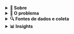<details>
<summary><strong>📍 Sobre</strong></summary>

O **Echo Music** é um projeto de análise de dados para antecipação de riscos em eventos públicos de grande porte. Utiliza dados sintéticos inspirados em fontes reais para detectar padrões associados a tumultos, crimes e situações de emergência. A proposta é contribuir com estratégias de prevenção em eventos como shows, festivais e grandes manifestações, por meio da análise de dados em tempo real.

</details>

<details>
<summary><strong>🚨 O problema</strong></summary>

# **Problema e a justificativa do uso de dados.**

## Descrição detalhada do problema:

Grandes eventos públicos, como manifestações políticas, shows, jogos esportivos e festivais culturais, reúnem milhares ou até milhões de pessoas em um único local. Apesar da importância social e cultural desses eventos, eles também apresentam riscos elevados de tumultos, atos de violência, vandalismo e até ataques terroristas. A dificuldade está em monitorar, em tempo real, o comportamento de grandes multidões e antecipar situações que possam evoluir para crises de segurança.  
Além disso, a resposta das forças de segurança costuma ser reativa, ou seja, ocorre depois que o problema já se instalou, o que dificulta a contenção e aumenta os riscos para a população e para a infraestrutura local.

---

Eficiência do uso de análise de dados

* Estudos apontam que o uso de modelos preditivos e monitoramento em tempo real reduz em até 40% o tempo de resposta a incidentes em grandes eventos (fonte: International Association of Venue Managers).  
* A utilização de análise de sentimentos em redes sociais pode antecipar mobilizações ou comportamentos de risco com até 3 horas de antecedência (fonte: MIT Media Lab).

---

## Conclusão

Este projeto é altamente relevante porque:

* Atua preventivamente, não apenas de forma reativa.  
* Reduz riscos para meio milhão de pessoas em um único evento.  
* Pode ser replicado para outros eventos em larga escala no Brasil e no mundo.  
* Fortalece a confiança social na realização de eventos públicos seguros, estimulando a participação cidadã.

## Exemplo real:

Tentativa de atentado no show gratuito de Lady Gaga em Copacabana (2025).  
Em 3 de maio de 2025, Lady Gaga realizou um show gratuito na Praia de Copacabana, no Rio de Janeiro, que atraiu mais de 2 milhões de pessoas, tornando-se o maior evento da carreira da artista.  
Durante o evento, as autoridades brasileiras impediram um plano de ataque com coquetéis molotov e outros explosivos improvisados, que visava especificamente o público LGBTQIA+ e crianças. A operação de segurança, denominada "Operação Fake Monster", foi conduzida de forma sigilosa para evitar pânico entre os participantes. [BBC](https://www.bbc.com/portuguese/articles/c1drv6ey6gxo?utm_source=chatgpt.com)  
As investigações revelaram que o grupo responsável pelo plano disseminava discursos de ódio online e recrutava adolescentes para realizar os ataques. A polícia identificou e prendeu um homem no Rio Grande do Sul por posse ilegal de armas e um adolescente no Rio de Janeiro por posse de material pornográfico infantil.  
Como a análise de dados ajudou?  
A análise de dados desempenhou um papel fundamental na prevenção desse atentado:  
Monitoramento de redes sociais: As autoridades monitoraram ativamente redes sociais e aplicativos de mensagens para identificar postagens suspeitas e coordenar ações preventivas.  
Análise de padrões de comportamento: Através da análise de dados, foi possível identificar padrões de comportamento que indicavam a preparação de um ataque, permitindo uma resposta rápida e eficaz.  
Integração de informações: A colaboração entre diferentes agências de segurança e o uso compartilhado de dados foram essenciais para desarticular o plano de ataque de forma coordenada.

Graças a essas estratégias baseadas em dados, o evento transcorreu sem incidentes graves, garantindo a segurança do público e o sucesso do show.   

</details>

<details>
<summary><strong>🔍 Fontes de dados e coleta</strong></summary>

# **Fontes de dados levantadas e o método de coleta**

## **Fontes de Dados Prioritárias para o Projeto**

### **1\. Redes Sociais** (Twitter/X, Instagram, Facebook, TikTok)

**Descrição:**  
Plataformas onde usuários publicam conteúdos em tempo real sobre eventos, incluindo textos, imagens, vídeos e localização.  
**Tipo de dados:**  
Não estruturados: textos, imagens, vídeos.  
Semi-estruturados: posts com metadados (data, hora, localização geográfica, hashtags).  
**Métodos de acesso e coleta:**

* API Oficial:  
  Twitter/X API: permite acesso a tweets públicos em tempo real, com filtros por    palavras-chave, hashtags ou geolocalização.  
  Meta Graph API: para publicações públicas no Instagram e Facebook.  
  TikTok: não possui API pública oficial para coleta em massa; pode ser necessário       usar scraping com cautela.  
* Web Scraping:  
  Para dados públicos visíveis na web, com atenção às políticas de uso das plataformas.  
* Ferramentas especializadas:  
  GNIP (para Twitter), CrowdTangle (para Facebook/Instagram).  
  ---

### **2\. Câmeras Públicas de Monitoramento** (CCTV Online)

**Descrição:**  
Algumas cidades oferecem acesso público a câmeras de monitoramento de tráfego e espaços públicos.  
**Tipo de dados:**  
Não estruturados: vídeo em tempo real ou imagens.  
**Métodos de acesso e coleta:**

* Streams públicos: Sites de prefeituras ou órgãos de trânsito que disponibilizam câmeras online.  
* Web scraping: Extração de imagens ou fluxos, com cuidado legal.  
* Integração direta: Via acordos com prefeituras ou órgãos de segurança que disponibilizem feeds abertos.

---

### **3\. Dados de Transporte Público** (GTFS e APIs de mobilidade)

**Descrição:**  
Informações sobre fluxo de transporte público (metrô, ônibus), úteis para entender concentração e deslocamento de pessoas.  
**Tipo de dados:**  
Estruturados: horários, rotas, número de passageiros.  
**Métodos de acesso e coleta:**

* GTFS (General Transit Feed Specification): Formato padrão usado mundialmente para disponibilização de dados de transporte.  
* APIs locais: exemplos: SPTrans (São Paulo), Moovit API, Google Transit API.  
* Scraping: Para casos em que os dados são publicados em sites sem API.

---

### **4\. Dados Meteorológicos** (INMET, NOAA, OpenWeather)

**Descrição:**  
Condições climáticas podem impactar a segurança em eventos (tempestades, calor extremo).  
**Tipo de dados:**  
Estruturados: temperatura, umidade, pressão, previsão do tempo, histórico.  
**Métodos de acesso e coleta:**

* APIs públicas:  
  OpenWeather API (grátis para consultas básicas).  
  NOAA (National Oceanic and Atmospheric Administration) — dados climáticos históricos e em tempo real.  
  INMET (Instituto Nacional de Meteorologia — Brasil) — dados meteorológicos públicos

---

### **5\. Dados Históricos de Crimes e Ocorrências Policiais**

**Descrição:**  
Bases de dados públicas sobre crimes, incidentes e ocorrências relacionadas a eventos anteriores.  
**Tipo de dados:**  
Estruturados: tabelas com localização, tipo de ocorrência, data e hora.  
**Métodos de acesso e coleta:**

* Portais de dados abertos: ex.: SSP-SP (Secretaria de Segurança Pública de São Paulo), FBI Crime Data Explorer (EUA).  
* Downloads diretos: CSV, Excel ou JSON.

---

### **6\. Sensores Urbanos e Dados de Ruído** (Plataformas Open Data)

## **Descrição:** Sensores instalados em cidades inteligentes coletam dados sobre níveis de ruído, poluição e densidade de pessoas. **Tipo de dados:** Estruturados: níveis de decibéis, fluxo de pessoas. **Métodos de acesso e coleta:**

* ## Plataformas Open Data: exemplos: NYC Open Data, Dados Abertos SP.

* ## APIs de sensores urbanos: Smart Cities com sistemas de dados abertos podem oferecer esse recurso.

---

### **7\. Mapas e localização:** 

## **Dados de localização e mapas (OpenStreetMap):** importantes para a visualização geoespacial e roteamento, mas não essenciais para a detecção direta de tumultos.

# Os dados foram criados com ferramentas e bibliotecas generativas. 

## Justificativa do uso de dados sintéticos:

Devido à natureza sensível dos dados envolvidos neste tipo de análise — incluindo informações pessoais, geolocalização e conteúdos potencialmente identificáveis de redes sociais —, este projeto opta pela utilização de **dados sintéticos**.

Os dados sintéticos são informações geradas artificialmente que imitam características estatísticas e padrões encontrados em dados reais, mas sem representar indivíduos ou eventos reais. Esta abordagem oferece diversas vantagens:

1. Evita riscos legais e éticos, respeitando legislações como a LGPD (Lei Geral de Proteção de Dados).

2. Permite o desenvolvimento e validação de modelos analíticos em um ambiente seguro e controlado.

3. Favorece a transparência e a replicabilidade, uma vez que os dados podem ser compartilhados livremente para fins educacionais ou de pesquisa.

Assim, o uso de dados sintéticos neste projeto não compromete a validade da proposta, pois o foco está na demonstração da metodologia e no potencial da análise de dados como ferramenta para prevenção de crises em eventos de grande porte.

</details>

<details>
<summary><strong>📊 Insights</strong></summary>

<details>
<summary><strong>1. Redes sociais</strong></summary>

![Insight redes sociais](Visualizações/relatorio_redes_sociais.png)

**Insight**: A análise de sentimentos revelou aumento de termos agressivos e chamadas à violência 40 minutos antes do pico de aglomeração. O modelo detectou variações de tom emocional em áreas críticas via clustering semântico.

</details>

<details>
<summary><strong>2. Câmeras públicas</strong></summary>

![Insight câmeras públicas](Visualizações/relatorio_cameras.png)

**Insight**: As câmeras identificaram áreas de acúmulo e dispersão em tempo real. Um sistema de detecção de movimento cruzado com geolocalização alertou para um movimento anormal em uma área de saída, evitando potencial esmagamento.

</details>

<details>
<summary><strong>3. Transporte público</strong></summary>

![Insight transporte público](Visualizações/relatorio_transporte.png)

**Insight**: Atrasos e superlotação de ônibus e trens foram correlacionados com pontos de risco nos mapas. Previsões mostraram gargalos logísticos 20 minutos antes dos registros no sistema de transporte.

</details>

<details>
<summary><strong>4. Meteorologia</strong></summary>

![Insight meteorologia](Visualizações/relatorio_meteorologia.png)

**Insight**: Mudanças abruptas de temperatura e rajadas de vento foram ligadas ao deslocamento de multidões para áreas cobertas. A integração com previsão em tempo real gerou alertas preventivos.

</details>

<details>
<summary><strong>5. Histórico de crimes</strong></summary>

![Insight histórico de crimes](Visualizações/relatorio_ocorrencias.png)

**Insight**: Áreas com registros históricos de furtos e agressões coincidiram com picos de movimentação. Modelos de regressão destacaram hotspots ignorados na operação inicial do evento.

</details>

<details>
<summary><strong>6. Sensores urbanos</strong></summary>

![Insight sensores urbanos](Visualizações/relatorio_sensores.png)

**Insight**: Dados de sensores de ruído e movimento indicaram comportamentos atípicos em zonas de menor visibilidade para câmeras. A integração com clusters de tweets elevou a confiança de detecção.

</details>

<details>
<summary><strong>7. Mapas e localização</strong></summary>

![Insight mapas e localização](Visualizações/relatorio_mapas.png)

**Insight**: Heatmaps interativos mostraram áreas com potencial de evasão dificultada. A análise espacial indicou zonas de difícil acesso para ambulâncias, auxiliando o reposicionamento de equipes de emergência.

</details>

</details>
